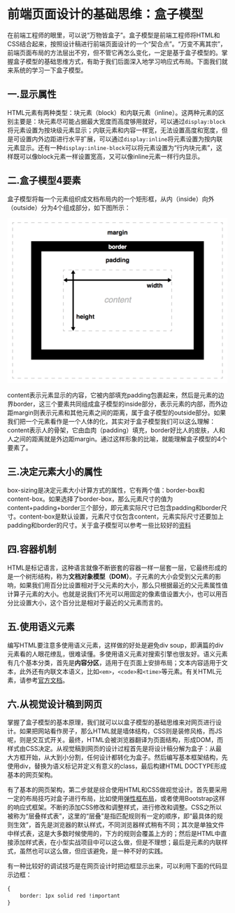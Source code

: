 # 前端页面设计的基础思维：盒子模型

在前端工程师的眼里，可以说“万物皆盒子”。盒子模型是前端工程师将HTML和CSS结合起来，按照设计稿进行前端页面设计的一个“契合点”。“万变不离其宗”，前端页面布局的方法层出不穷，但不管它再怎么变化，一定是基于盒子模型的。掌握盒子模型的基础思维方式，有助于我们后面深入地学习响应式布局。下面我们就来系统的学习一下盒子模型。

## 一.显示属性

HTML元素有两种类型：块元素（block）和内联元素（inline）。这两种元素的区别主要是：块元素尽可能占据最大宽度而高度够用就好，可以通过`display:block`将元素设置为按块级元素显示；内联元素和内容一样宽，无法设置高度和宽度，但是可设置内外边距进行水平扩展，可以通过`display:inline`将元素设置为按内联元素显示。还有一种`display:inline-block`可以将元素设置为“行内块元素”，这样既可以像block元素一样设置宽高，又可以像inline元素一样行内显示。

## 二.盒子模型4要素

盒子模型将每一个元素组织成文档布局内的一个矩形框，从内（inside）向外（outside）分为4个组成部分，如下图所示：

![](./box_model.png)

content表示元素显示的内容，它被内部填充padding包裹起来，然后是元素的边界border，这三个要素共同组成盒子模型的inside部分，表示元素的内部，而外边距margin则表示元素和其他元素之间的距离，属于盒子模型的outside部分。如果我们把一个元素看作是一个人体的化，其实对于盒子模型我们可以这么理解：content表示人的骨架，它由血肉（padding）填充，border好比人的皮肤，人和人之间的距离就是外边距margin。通过这样形象的比喻，就能理解盒子模型的4个要素了。

## 三.决定元素大小的属性

box-sizing是决定元素大小计算方式的属性，它有两个值：border-box和content-box。如果选择了border-box，那么元素尺寸的值为content+padding+border三个部分，即元素实际尺寸已包含padding和border尺寸。content-box是默认设置，元素尺寸仅包含content，元素实际尺寸还要加上padding和border的尺寸。关于盒子模型可以参考一些比较好的[资料](https://developer.mozilla.org/zh-CN/docs/Web/CSS/CSS_Box_Model/Introduction_to_the_CSS_box_model)

## 四.容器机制

HTML是标记语言，这种语言就像不断嵌套的容器一样一层套一层，它最终形成的是一个树形结构，称为**文档对象模型（DOM）**。子元素的大小会受到父元素的影响，如果我们用百分比设置相对于父元素的大小，那么只根据最近的父元素属性值计算子元素的大小。也就是说我们不光可以用固定的像素值设置大小，也可以用百分比设置大小，这个百分比是相对于最近的父元素而言的。
	
## 五.使用语义元素

编写HTML要注意多使用语义元素，这样做的好处是避免div soup，即满篇的div元素看的人眼花缭乱，很难读懂。多使用语义元素对搜索引擎也很友好。语义元素有几个基本分类，首先是**内容分区**，适用于在页面上安排布局；文本内容适用于文本，此外还有内联文本语义，比如`<em>`，`<code>`和`<time>`等元素。有关HTML元素，请参考[官方文档](https://developer.mozilla.org/zh-CN/docs/Web/HTML/Element)。
	
## 六.从视觉设计稿到网页

掌握了盒子模型的基本原理，我们就可以以盒子模型的基础思维来对网页进行设计。如果把网站看作房子，那么HTML就是墙体结构，CSS则是装修风格，而JS呢，则是交互式开关。最终，HTML会被浏览器翻译为页面结构，形成DOM，而样式由CSS决定。从视觉稿到网页的设计过程首先是将设计稿分解为盒子：从最大方框开始，从大到小分割，任何设计都转化为盒子。然后编写基本框架结构，先使用div，替换为语义标记并定义有意义的class，最后构建HTML DOCTYPE形成基本的网页架构。

有了基本的网页架构，第二步就是综合使用HTML和CSS做视觉设计。首先要采用一定的布局技巧对盒子进行布局，比如使用[弹性框布局](https://css-tricks.com/snippets/css/a-guide-to-flexbox/)，或者使用Bootstrap这样的响应式框架。不断的添加CSS修改和调整样式，进行修改和调整。CSS之所以被称为“层叠样式表”，这里的“层叠”是指匹配规则有一定的顺序，即“最具体的规则生效”，首先是浏览器的默认样式，不同浏览器样式稍有不同；其次是单独文件中样式表，这是大多数时候使用的，下方的规则会覆盖上方的；然后是HTML中直接添加样式表，在小型实战项目中可以这么做，但是不理想；最后是元素的内联样式，虽然也可以这么做，但应该避免，是一种不好的实践。

有一种比较好的调试技巧是在网页设计时把边框显示出来，可以利用下面的代码显示边框：

```
{
    border: 1px solid red !important
}
```
